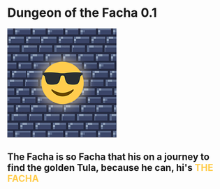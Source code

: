 # Dungeon of the Facha 0.1

![](/logo.png)

<h2>The Facha is so Facha that his on a journey to find the golden Tula, because he can, hi's <span style="color:#FFCC4D">THE FACHA</span></h2>
